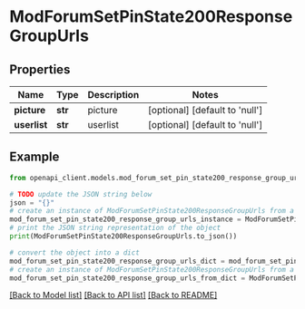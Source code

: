 # ModForumSetPinState200ResponseGroupUrls


## Properties

Name | Type | Description | Notes
------------ | ------------- | ------------- | -------------
**picture** | **str** | picture | [optional] [default to 'null']
**userlist** | **str** | userlist | [optional] [default to 'null']

## Example

```python
from openapi_client.models.mod_forum_set_pin_state200_response_group_urls import ModForumSetPinState200ResponseGroupUrls

# TODO update the JSON string below
json = "{}"
# create an instance of ModForumSetPinState200ResponseGroupUrls from a JSON string
mod_forum_set_pin_state200_response_group_urls_instance = ModForumSetPinState200ResponseGroupUrls.from_json(json)
# print the JSON string representation of the object
print(ModForumSetPinState200ResponseGroupUrls.to_json())

# convert the object into a dict
mod_forum_set_pin_state200_response_group_urls_dict = mod_forum_set_pin_state200_response_group_urls_instance.to_dict()
# create an instance of ModForumSetPinState200ResponseGroupUrls from a dict
mod_forum_set_pin_state200_response_group_urls_from_dict = ModForumSetPinState200ResponseGroupUrls.from_dict(mod_forum_set_pin_state200_response_group_urls_dict)
```
[[Back to Model list]](../README.md#documentation-for-models) [[Back to API list]](../README.md#documentation-for-api-endpoints) [[Back to README]](../README.md)


